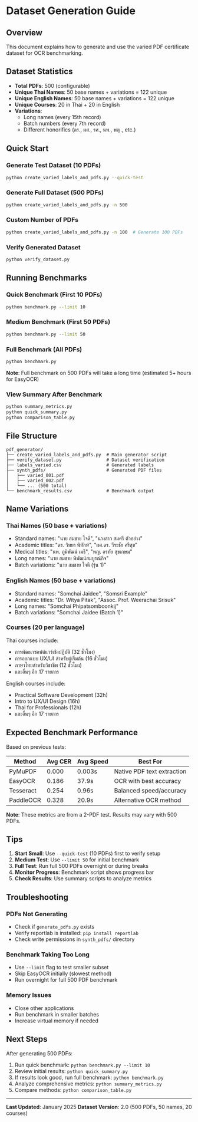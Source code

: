 # Dataset Generation Guide

## Overview

This document explains how to generate and use the varied PDF certificate dataset for OCR benchmarking.

## Dataset Statistics

- **Total PDFs**: 500 (configurable)
- **Unique Thai Names**: 50 base names + variations = 122 unique
- **Unique English Names**: 50 base names + variations = 122 unique
- **Unique Courses**: 20 in Thai + 20 in English
- **Variations**:
  - Long names (every 15th record)
  - Batch numbers (every 7th record)
  - Different honorifics (ดร., ผศ., รศ., นพ., พญ., etc.)

## Quick Start

### Generate Test Dataset (10 PDFs)

```bash
python create_varied_labels_and_pdfs.py --quick-test
```

### Generate Full Dataset (500 PDFs)

```bash
python create_varied_labels_and_pdfs.py -n 500
```

### Custom Number of PDFs

```bash
python create_varied_labels_and_pdfs.py -n 100  # Generate 100 PDFs
```

### Verify Generated Dataset

```bash
python verify_dataset.py
```

## Running Benchmarks

### Quick Benchmark (First 10 PDFs)

```bash
python benchmark.py --limit 10
```

### Medium Benchmark (First 50 PDFs)

```bash
python benchmark.py --limit 50
```

### Full Benchmark (All PDFs)

```bash
python benchmark.py
```

**Note**: Full benchmark on 500 PDFs will take a long time (estimated 5+ hours for EasyOCR)

### View Summary After Benchmark

```bash
python summary_metrics.py
python quick_summary.py
python comparison_table.py
```

## File Structure

```
pdf_generator/
├── create_varied_labels_and_pdfs.py  # Main generator script
├── verify_dataset.py                 # Dataset verification
├── labels_varied.csv                 # Generated labels
├── synth_pdfs/                       # Generated PDF files
│   ├── varied_001.pdf
│   ├── varied_002.pdf
│   └── ... (500 total)
└── benchmark_results.csv             # Benchmark output
```

## Name Variations

### Thai Names (50 base + variations)

- Standard names: "นาย สมชาย ใจดี", "นางสาว สมศรี ตัวอย่าง"
- Academic titles: "ดร. วิทยา พิทักษ์", "ผศ.ดร. วีระชัย ศรีสุข"
- Medical titles: "นพ. ภูมิพัฒน์ เมธี", "พญ. อรทัย สุขเกษม"
- Long names: "นาย สมชาย พิพัฒน์สมบูรณ์กิจ"
- Batch variations: "นาย สมชาย ใจดี (รุ่น 1)"

### English Names (50 base + variations)

- Standard names: "Somchai Jaidee", "Somsri Example"
- Academic titles: "Dr. Witya Pitak", "Assoc. Prof. Weerachai Srisuk"
- Long names: "Somchai Phipatsomboonkij"
- Batch variations: "Somchai Jaidee (Batch 1)"

### Courses (20 per language)

Thai courses include:

- การพัฒนาซอฟต์แวร์เชิงปฏิบัติ (32 ชั่วโมง)
- การออกแบบ UX/UI สำหรับผู้เริ่มต้น (16 ชั่วโมง)
- ภาษาไทยสำหรับวิชาชีพ (12 ชั่วโมง)
- และอื่นๆ อีก 17 รายการ

English courses include:

- Practical Software Development (32h)
- Intro to UX/UI Design (16h)
- Thai for Professionals (12h)
- และอื่นๆ อีก 17 รายการ

## Expected Benchmark Performance

Based on previous tests:

| Method    | Avg CER | Avg Speed | Best For                   |
| --------- | ------- | --------- | -------------------------- |
| PyMuPDF   | 0.000   | 0.003s    | Native PDF text extraction |
| EasyOCR   | 0.186   | 37.9s     | OCR with best accuracy     |
| Tesseract | 0.254   | 0.96s     | Balanced speed/accuracy    |
| PaddleOCR | 0.328   | 20.9s     | Alternative OCR method     |

**Note**: These metrics are from a 2-PDF test. Results may vary with 500 PDFs.

## Tips

1. **Start Small**: Use `--quick-test` (10 PDFs) first to verify setup
2. **Medium Test**: Use `--limit 50` for initial benchmark
3. **Full Test**: Run full 500 PDFs overnight or during breaks
4. **Monitor Progress**: Benchmark script shows progress bar
5. **Check Results**: Use summary scripts to analyze metrics

## Troubleshooting

### PDFs Not Generating

- Check if `generate_pdfs.py` exists
- Verify reportlab is installed: `pip install reportlab`
- Check write permissions in `synth_pdfs/` directory

### Benchmark Taking Too Long

- Use `--limit` flag to test smaller subset
- Skip EasyOCR initially (slowest method)
- Run overnight for full 500 PDF benchmark

### Memory Issues

- Close other applications
- Run benchmark in smaller batches
- Increase virtual memory if needed

## Next Steps

After generating 500 PDFs:

1. Run quick benchmark: `python benchmark.py --limit 10`
2. Review initial results: `python quick_summary.py`
3. If results look good, run full benchmark: `python benchmark.py`
4. Analyze comprehensive metrics: `python summary_metrics.py`
5. Compare methods: `python comparison_table.py`

---

**Last Updated**: January 2025
**Dataset Version**: 2.0 (500 PDFs, 50 names, 20 courses)
